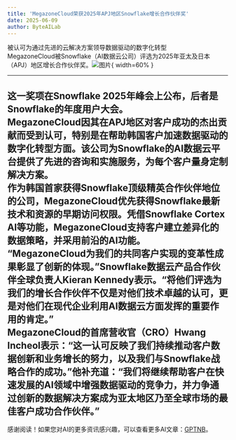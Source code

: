 ```yaml
---
title: 'MegazoneCloud荣获2025年APJ地区Snowflake增长合作伙伴奖'
date: 2025-06-09
author: ByteAILab
---
```


被认可为通过先进的云解决方案领导数据驱动的数字化转型  
MegazoneCloud被Snowflake（AI数据云公司）评选为2025年亚太及日本（APJ）地区增长合作伙伴奖。![图片](https://ai-techpark.com/wp-content/uploads/MegazoneCloud.jpg){ width=60% }

---
这一奖项在Snowflake 2025年峰会上公布，后者是Snowflake的年度用户大会。  
MegazoneCloud因其在APJ地区对客户成功的杰出贡献而受到认可，特别是在帮助韩国客户加速数据驱动的数字化转型方面。该公司为Snowflake的AI数据云平台提供了先进的咨询和实施服务，为每个客户量身定制解决方案。  
作为韩国首家获得Snowflake顶级精英合作伙伴地位的公司，MegazoneCloud优先获得Snowflake最新技术和资源的早期访问权限。凭借Snowflake Cortex AI等功能，MegazoneCloud支持客户建立差异化的数据策略，并采用前沿的AI功能。  
“MegazoneCloud为我们的共同客户实现的变革性成果彰显了创新的体现。”Snowflake数据云产品合作伙伴全球负责人Kieran Kennedy表示。“将他们评选为我们的增长合作伙伴不仅是对他们技术卓越的认可，更是对他们在现代企业利用AI数据云方面发挥的重要作用的肯定。”  
MegazoneCloud的首席营收官（CRO）Hwang Incheol表示：“这一认可反映了我们持续推动客户数据创新和业务增长的努力，以及我们与Snowflake战略合作的成功。”他补充道：“我们将继续帮助客户在快速发展的AI领域中增强数据驱动的竞争力，并力争通过创新的数据解决方案成为亚太地区乃至全球市场的最佳客户成功合作伙伴。”
---
感谢阅读！如果您对AI的更多资讯感兴趣，可以查看更多AI文章：[GPTNB](https://gptnb.com)。